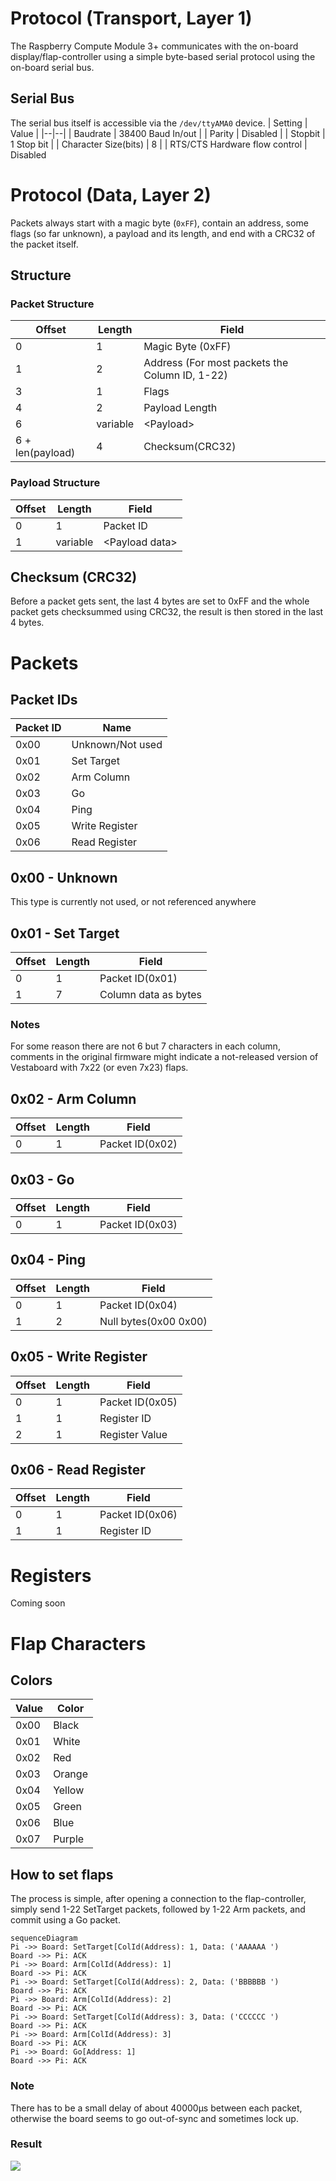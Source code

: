 # Protocol (Transport, Layer 1)

The Raspberry Compute Module 3+ communicates with the on-board display/flap-controller using a simple byte-based serial protocol using the on-board serial bus.


## Serial Bus

The serial bus itself is accessible via the `/dev/ttyAMA0` device.
| Setting | Value |
|--|--|
| Baudrate | 38400 Baud In/out |
| Parity | Disabled |
| Stopbit | 1 Stop bit |
| Character Size(bits) | 8 |
| RTS/CTS Hardware flow control | Disabled



# Protocol (Data, Layer 2)

Packets always start with a magic byte (`0xFF`), contain an address, some flags (so far unknown), a payload and its length, and end with a CRC32 of the packet itself.

## Structure
### Packet Structure
| Offset | Length | Field |
|--|--|--|
| 0 | 1 | Magic Byte (0xFF) | 
| 1 | 2 | Address (For most packets the Column ID, 1-22)
| 3 | 1 | Flags
| 4 | 2 | Payload Length
| 6 | variable | \<Payload\>
| 6 + len(payload) | 4 | Checksum(CRC32)

### Payload Structure
| Offset | Length | Field |
|--|--|--|
| 0 | 1 | Packet ID |
| 1 | variable | \<Payload data\>



## Checksum (CRC32)

Before a packet gets sent, the last 4 bytes are set to 0xFF and the whole packet gets checksummed  using CRC32, the result is then stored in the last 4 bytes.

# Packets

## Packet IDs
| Packet ID | Name |
|--|--|
| 0x00 | Unknown/Not used |
| 0x01 | Set Target |
| 0x02 | Arm Column |
| 0x03 | Go |
| 0x04 | Ping |
| 0x05 | Write Register |
| 0x06 | Read Register |

## 0x00 - Unknown

This type is currently not used, or not referenced anywhere

## 0x01 - Set Target

| Offset | Length | Field |
|--|--|--|
| 0 | 1 | Packet ID(0x01) |
| 1 | 7 | Column data as bytes |

### Notes
For some reason there are not 6 but 7 characters in each column, comments in the original firmware might indicate a not-released version of Vestaboard with 7x22 (or even 7x23) flaps.


## 0x02 - Arm Column

| Offset | Length | Field |
|--|--|--|
| 0 | 1 | Packet ID(0x02) |

## 0x03 - Go

| Offset | Length | Field |
|--|--|--|
| 0 | 1 | Packet ID(0x03) |

## 0x04 - Ping

| Offset | Length | Field |
|--|--|--|
| 0 | 1 | Packet ID(0x04) |
| 1 | 2 | Null bytes(0x00 0x00) |

## 0x05 - Write Register

| Offset | Length | Field |
|--|--|--|
| 0 | 1 | Packet ID(0x05) |
| 1 | 1 | Register ID |
| 2 | 1 | Register Value |

## 0x06 - Read Register

| Offset | Length | Field |
|--|--|--|
| 0 | 1 | Packet ID(0x06) |
| 1 | 1 | Register ID | 


# Registers

Coming soon

# Flap Characters

## Colors
| Value | Color |
|--|--|
| 0x00 | Black |
| 0x01 | White |
| 0x02 | Red |
| 0x03 | Orange |
| 0x04 | Yellow |
| 0x05 | Green |
| 0x06 | Blue |
| 0x07 | Purple |


## How to set flaps

The process is simple, after opening a connection to the flap-controller, simply send 1-22 SetTarget packets, followed by 1-22 Arm packets, and commit using a Go packet.

```mermaid
sequenceDiagram
Pi ->> Board: SetTarget[ColId(Address): 1, Data: ('AAAAAA ')
Board ->> Pi: ACK
Pi ->> Board: Arm[ColId(Address): 1]
Board ->> Pi: ACK
Pi ->> Board: SetTarget[ColId(Address): 2, Data: ('BBBBBB ')
Board ->> Pi: ACK
Pi ->> Board: Arm[ColId(Address): 2]
Board ->> Pi: ACK
Pi ->> Board: SetTarget[ColId(Address): 3, Data: ('CCCCCC ')
Board ->> Pi: ACK
Pi ->> Board: Arm[ColId(Address): 3]
Board ->> Pi: ACK
Pi ->> Board: Go[Address: 1]
Board ->> Pi: ACK
```

### Note
There has to be a small delay of about 40000μs between each packet, otherwise the board seems to go out-of-sync and sometimes lock up.

### Result
![](https://i.imgur.com/4hCTEyI.png)
